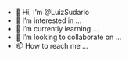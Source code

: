 - 👋 Hi, I’m @LuizSudario
- 👀 I’m interested in ...
- 🌱 I’m currently learning ...
- 💞️ I’m looking to collaborate on ...
- 📫 How to reach me ...

<!---
LuizSudario/LuizSudario is a ✨ special ✨ repository because its `README.md` (this file) appears on your GitHub profile.
You can click the Preview link to take a look at your changes.
--->
